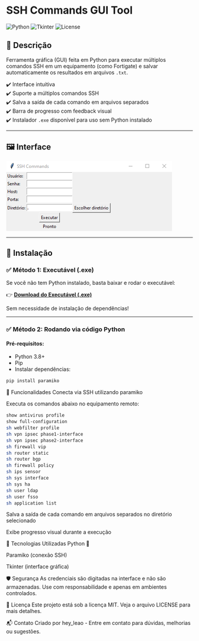 # SSH Commands GUI Tool

![Python](https://img.shields.io/badge/Made%20with-Python-blue?style=flat-square)
![Tkinter](https://img.shields.io/badge/GUI-Tkinter-orange?style=flat-square)
![License](https://img.shields.io/badge/License-MIT-green?style=flat-square)

## 📌 Descrição

Ferramenta gráfica (GUI) feita em Python para executar múltiplos comandos SSH em um equipamento (como Fortigate) e salvar automaticamente os resultados em arquivos `.txt`.

✔️ Interface intuitiva  
✔️ Suporte a múltiplos comandos SSH  
✔️ Salva a saída de cada comando em arquivos separados  
✔️ Barra de progresso com feedback visual  
✔️ Instalador `.exe` disponível para uso sem Python instalado

---

## 🖼️ Interface

![Tela do Programa](https://github.com/heyleao/Fortinet-Backup/blob/main/Tela%20do%20programa.png
)

---

## 🚀 Instalação

### ✅ Método 1: Executável (.exe)

Se você não tem Python instalado, basta baixar e rodar o executável:

👉 **[Download do Executável (.exe)]([https://github.com/heyleao/Fortinet-Backup/releases])**

Sem necessidade de instalação de dependências!

---

### ✅ Método 2: Rodando via código Python

#### Pré-requisitos:

- Python 3.8+
- Pip
- Instalar dependências:

```bash
pip install paramiko
```

🔐 Funcionalidades
Conecta via SSH utilizando paramiko

Executa os comandos abaixo no equipamento remoto:

```bash
show antivirus profile
show full-configuration
sh webfilter profile
sh vpn ipsec phase1-interface
sh vpn ipsec phase2-interface
sh firewall vip
sh router static
sh router bgp
sh firewall policy
sh ips sensor
sh sys interface
sh sys ha
sh user ldap
sh user fsso
sh application list
```

Salva a saída de cada comando em arquivos separados no diretório selecionado

Exibe progresso visual durante a execução

🧰 Tecnologias Utilizadas
Python 🐍

Paramiko (conexão SSH)

Tkinter (interface gráfica)

🛡️ Segurança
As credenciais são digitadas na interface e não são armazenadas. Use com responsabilidade e apenas em ambientes controlados.

📄 Licença
Este projeto está sob a licença MIT. Veja o arquivo LICENSE para mais detalhes.

📬 Contato
Criado por hey_leao - Entre em contato para dúvidas, melhorias ou sugestões.


